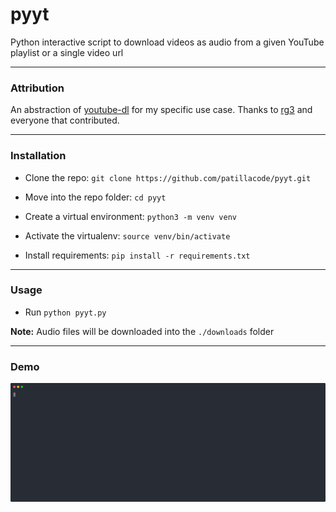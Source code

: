 # pyyt
Python interactive script to download videos as audio from a given YouTube playlist or a single video url

-------------------
### Attribution ###

An abstraction of [youtube-dl](https://github.com/rg3/youtube-dl) for my specific use case.
Thanks to [rg3](https://github.com/rg3) and everyone that contributed.

-------------------
### Installation

* Clone the repo: `git clone https://github.com/patillacode/pyyt.git`

* Move into the repo folder: `cd pyyt`

* Create a virtual environment: `python3 -m venv venv`

* Activate the virtualenv: `source venv/bin/activate`

* Install requirements: `pip install -r requirements.txt`

---------

### Usage
* Run `python pyyt.py`

**Note:** Audio files will be downloaded into the `./downloads` folder

-----------
### Demo

![asciinema](./examples/demo.svg)
